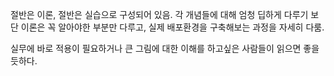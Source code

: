 절반은 이론, 절반은 실습으로 구성되어 있음. 각 개념들에 대해 엄청 딥하게 다루기 보단 이론은 꼭 알아야한 부분만 다루고, 실제 배포환경을 구축해보는 과정을 자세히 다룸.

실무에 바로 적용이 필요하거나 큰 그림에 대한 이해를 하고싶은 사람들이 읽으면 좋을 듯하다.
